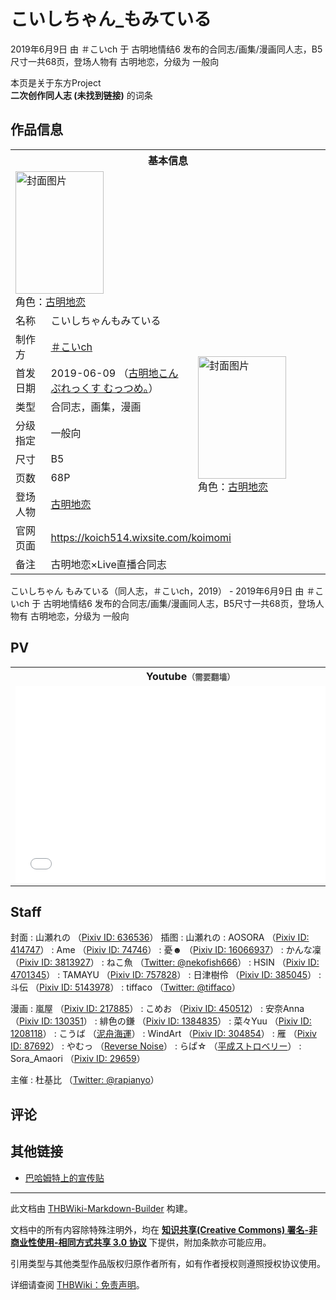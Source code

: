 # こいしちゃん_もみている

<!-- source html: G:\repos\THBWiki-Markdown-Builder\THBWikiMarkdown\Temp\main\0\01\ns0%3A%E3%81%93%E3%81%84%E3%81%97%E3%81%A1%E3%82%83%E3%82%93_%E3%82%82%E3%81%BF%E3%81%A6%E3%81%84%E3%82%8B.html -->

2019年6月9日 由 ＃こいch 于 古明地情结6 发布的合同志/画集/漫画同人志，B5尺寸一共68页，登场人物有 古明地恋，分级为 一般向

本页是关于东方Project  
 **二次创作同人志 (未找到链接)** 的词条

## 作品信息

<table><tbody><tr><th colspan="3">基本信息</th></tr><tr><td class="cover-artwork-mobile" colspan="2"><a href="./文件-こいしちゃん_もみている封面.png.md" class="image" title="封面图片"><img alt="封面图片" src="https://upload.thwiki.cc/thumb/8/8f/%E3%81%93%E3%81%84%E3%81%97%E3%81%A1%E3%82%83%E3%82%93_%E3%82%82%E3%81%BF%E3%81%A6%E3%81%84%E3%82%8B%E5%B0%81%E9%9D%A2.png/141px-%E3%81%93%E3%81%84%E3%81%97%E3%81%A1%E3%82%83%E3%82%93_%E3%82%82%E3%81%BF%E3%81%A6%E3%81%84%E3%82%8B%E5%B0%81%E9%9D%A2.png" decoding="async" loading="lazy" width="141" height="196" srcset="https://upload.thwiki.cc/thumb/8/8f/%E3%81%93%E3%81%84%E3%81%97%E3%81%A1%E3%82%83%E3%82%93_%E3%82%82%E3%81%BF%E3%81%A6%E3%81%84%E3%82%8B%E5%B0%81%E9%9D%A2.png/211px-%E3%81%93%E3%81%84%E3%81%97%E3%81%A1%E3%82%83%E3%82%93_%E3%82%82%E3%81%BF%E3%81%A6%E3%81%84%E3%82%8B%E5%B0%81%E9%9D%A2.png 1.5x, https://upload.thwiki.cc/thumb/8/8f/%E3%81%93%E3%81%84%E3%81%97%E3%81%A1%E3%82%83%E3%82%93_%E3%82%82%E3%81%BF%E3%81%A6%E3%81%84%E3%82%8B%E5%B0%81%E9%9D%A2.png/281px-%E3%81%93%E3%81%84%E3%81%97%E3%81%A1%E3%82%83%E3%82%93_%E3%82%82%E3%81%BF%E3%81%A6%E3%81%84%E3%82%8B%E5%B0%81%E9%9D%A2.png 2x" data-file-width="500" data-file-height="696"></a><div class="cover-char">角色：<a href="./古明地恋.md" title="古明地恋">古明地恋</a></div></td>
</tr><tr><td class="label">名称</td><td colspan="2"> こいしちゃんもみている </td></tr><tr><td class="label">制作方</td><td><a href="/index.php?title=%EF%BC%83%E3%81%93%E3%81%84ch&amp;action=edit&amp;redlink=1" class="new" title="＃こいch（页面不存在）">＃こいch</a></td><td class="cover-artwork" rowspan="7" style="min-width:196px;"><a href="./文件-こいしちゃん_もみている封面.png.md" class="image" title="封面图片"><img alt="封面图片" src="https://upload.thwiki.cc/thumb/8/8f/%E3%81%93%E3%81%84%E3%81%97%E3%81%A1%E3%82%83%E3%82%93_%E3%82%82%E3%81%BF%E3%81%A6%E3%81%84%E3%82%8B%E5%B0%81%E9%9D%A2.png/141px-%E3%81%93%E3%81%84%E3%81%97%E3%81%A1%E3%82%83%E3%82%93_%E3%82%82%E3%81%BF%E3%81%A6%E3%81%84%E3%82%8B%E5%B0%81%E9%9D%A2.png" decoding="async" loading="lazy" width="141" height="196" srcset="https://upload.thwiki.cc/thumb/8/8f/%E3%81%93%E3%81%84%E3%81%97%E3%81%A1%E3%82%83%E3%82%93_%E3%82%82%E3%81%BF%E3%81%A6%E3%81%84%E3%82%8B%E5%B0%81%E9%9D%A2.png/211px-%E3%81%93%E3%81%84%E3%81%97%E3%81%A1%E3%82%83%E3%82%93_%E3%82%82%E3%81%BF%E3%81%A6%E3%81%84%E3%82%8B%E5%B0%81%E9%9D%A2.png 1.5x, https://upload.thwiki.cc/thumb/8/8f/%E3%81%93%E3%81%84%E3%81%97%E3%81%A1%E3%82%83%E3%82%93_%E3%82%82%E3%81%BF%E3%81%A6%E3%81%84%E3%82%8B%E5%B0%81%E9%9D%A2.png/281px-%E3%81%93%E3%81%84%E3%81%97%E3%81%A1%E3%82%83%E3%82%93_%E3%82%82%E3%81%BF%E3%81%A6%E3%81%84%E3%82%8B%E5%B0%81%E9%9D%A2.png 2x" data-file-width="500" data-file-height="696"></a><div class="cover-char">角色：<a href="./古明地恋.md" title="古明地恋">古明地恋</a></div></td>
</tr><tr><td class="label">首发日期</td><td>2019-06-09&#160;（<a href="/展会作品列表?e=%E5%8F%A4%E6%98%8E%E5%9C%B0%E6%83%85%E7%BB%93%236">古明地こんぷれっくす むっつめ。</a>）</td></tr><tr><td class="label">类型</td><td>合同志，画集，漫画</td></tr><tr><td class="label">分级指定</td><td>一般向</td></tr><tr><td class="label">尺寸</td><td>B5</td></tr><tr><td class="label">页数</td><td>68P</td></tr><tr><td class="label">登场人物</td><td><a href="./古明地恋.md" title="古明地恋">古明地恋</a></td></tr>
<tr><td class="label">官网页面</td><td colspan="2"><a rel="nofollow" class="external free" href="https://koich514.wixsite.com/koimomi">https://koich514.wixsite.com/koimomi</a></td></tr><tr><td class="label">备注</td><td colspan="2">古明地恋×Live直播合同志</td></tr></tbody></table>

こいしちゃん もみている（同人志，＃こいch，2019） - 2019年6月9日 由 ＃こいch 于 古明地情结6 发布的合同志/画集/漫画同人志，B5尺寸一共68页，登场人物有 古明地恋，分级为 一般向

## PV

<table>

<tbody><tr>
<th>Youtube<span style="font-family: sans-serif; cursor: default; color:#555; font-size: 0.8em; bottom: 0.1em; font-weight: bold;" title="连接到需要翻墙网页">（需要翻墙）</span>
</th></tr>
<tr>
<td><iframe width="560" height="315" src="//www.youtube-nocookie.com/embed/IfnxHLK1RuU?" frameborder="0" allowfullscreen=""></iframe>
</td></tr></tbody></table>



## Staff
封面
: 山瀬れの （[Pixiv ID: 636536](https://www.pixiv.net/users/636536)）
插图
: 山瀬れの
: AOSORA （[Pixiv ID: 414747](https://www.pixiv.net/users/414747)）
: Ame （[Pixiv ID: 74746](https://www.pixiv.net/users/74746)）
: 憂☻ （[Pixiv ID: 16066937](https://www.pixiv.net/users/16066937)）
: かんな凜 （[Pixiv ID: 3813927](https://www.pixiv.net/users/3813927)）
: ねこ魚 （[Twitter: @nekofish666](https://twitter.com/nekofish666)）
: HSIN （[Pixiv ID: 4701345](https://www.pixiv.net/users/4701345)）
: TAMAYU （[Pixiv ID: 757828](https://www.pixiv.net/users/757828)）
: 日津樹伶 （[Pixiv ID: 385045](https://www.pixiv.net/users/385045)）
: 斗伝 （[Pixiv ID: 5143978](https://www.pixiv.net/users/5143978)）
: tiffaco （[Twitter: @tiffaco](https://twitter.com/tiffaco)）

漫画
: 嵐屋 （[Pixiv ID: 217885](https://www.pixiv.net/users/217885)）
: こめお （[Pixiv ID: 450512](https://www.pixiv.net/users/450512)）
: 安奈Anna （[Pixiv ID: 130351](https://www.pixiv.net/users/130351)）
: 緋色の鎌 （[Pixiv ID: 1384835](https://www.pixiv.net/users/1384835)）
: 菜々Yuu （[Pixiv ID: 1208118](https://www.pixiv.net/users/1208118)）
: こうば （[泥舟海運](./泥舟海運.md)）
: WindArt （[Pixiv ID: 304854](https://www.pixiv.net/users/304854)）
: 雁 （[Pixiv ID: 87692](https://www.pixiv.net/users/87692)）
: やむっ （[Reverse Noise](./Reverse_Noise.md)）
: らぱ☆ （[平成ストロベリー](./平成ストロベリー.md)）
: Sora_Amaori （[Pixiv ID: 29659](https://www.pixiv.net/users/29659)）

主催
: 杜基比 （[Twitter: @rapianyo](https://twitter.com/rapianyo)）


## 评论

## 其他链接
- [巴哈姆特上的宣传贴](https://forum.gamer.com.tw/C.php?bsn=10039&amp;snA=14637)

  
  

  





---

此文档由 [THBWiki-Markdown-Builder](https://github.com/Delsin-Yu/THBWiki-Markdown-Builder) 构建。

文档中的所有内容除特殊注明外，均在 [**知识共享(Creative Commons) 署名-非商业性使用-相同方式共享 3.0 协议**](https://creativecommons.org/licenses/by-sa/3.0/deed.zh-hans) 下提供，附加条款亦可能应用。

引用类型与其他类型作品版权归原作者所有，如有作者授权则遵照授权协议使用。

详细请查阅 [THBWiki：免责声明](https://thbwiki.cc/THBWiki:%E5%85%8D%E8%B4%A3%E5%A3%B0%E6%98%8E)。

